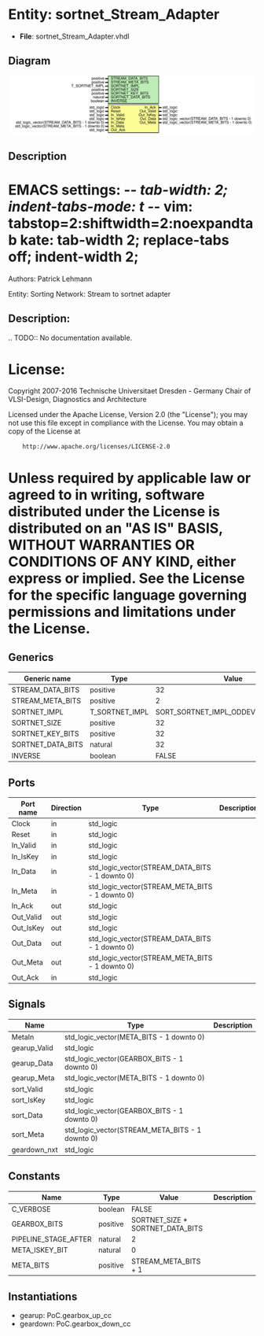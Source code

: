 # Entity: sortnet_Stream_Adapter

- **File**: sortnet_Stream_Adapter.vhdl
## Diagram

![Diagram](sortnet_Stream_Adapter.svg "Diagram")
## Description

 EMACS settings: -*-  tab-width: 2; indent-tabs-mode: t -*-
 vim: tabstop=2:shiftwidth=2:noexpandtab
 kate: tab-width 2; replace-tabs off; indent-width 2;
 =============================================================================
 Authors:					Patrick Lehmann

 Entity:					Sorting Network: Stream to sortnet adapter

 Description:
 -------------------------------------
 .. TODO:: No documentation available.

 License:
 =============================================================================
 Copyright 2007-2016 Technische Universitaet Dresden - Germany
										 Chair of VLSI-Design, Diagnostics and Architecture

 Licensed under the Apache License, Version 2.0 (the "License");
 you may not use this file except in compliance with the License.
 You may obtain a copy of the License at

		http://www.apache.org/licenses/LICENSE-2.0

 Unless required by applicable law or agreed to in writing, software
 distributed under the License is distributed on an "AS IS" BASIS,
 WITHOUT WARRANTIES OR CONDITIONS OF ANY KIND, either express or implied.
 See the License for the specific language governing permissions and
 limitations under the License.
 =============================================================================
## Generics

| Generic name      | Type           | Value                               | Description |
| ----------------- | -------------- | ----------------------------------- | ----------- |
| STREAM_DATA_BITS  | positive       | 32                                  |             |
| STREAM_META_BITS  | positive       | 2                                   |             |
| SORTNET_IMPL      | T_SORTNET_IMPL | SORT_SORTNET_IMPL_ODDEVEN_MERGESORT |             |
| SORTNET_SIZE      | positive       | 32                                  |             |
| SORTNET_KEY_BITS  | positive       | 32                                  |             |
| SORTNET_DATA_BITS | natural        | 32                                  |             |
| INVERSE           | boolean        | FALSE                               |             |
## Ports

| Port name | Direction | Type                                            | Description |
| --------- | --------- | ----------------------------------------------- | ----------- |
| Clock     | in        | std_logic                                       |             |
| Reset     | in        | std_logic                                       |             |
| In_Valid  | in        | std_logic                                       |             |
| In_IsKey  | in        | std_logic                                       |             |
| In_Data   | in        | std_logic_vector(STREAM_DATA_BITS - 1 downto 0) |             |
| In_Meta   | in        | std_logic_vector(STREAM_META_BITS - 1 downto 0) |             |
| In_Ack    | out       | std_logic                                       |             |
| Out_Valid | out       | std_logic                                       |             |
| Out_IsKey | out       | std_logic                                       |             |
| Out_Data  | out       | std_logic_vector(STREAM_DATA_BITS - 1 downto 0) |             |
| Out_Meta  | out       | std_logic_vector(STREAM_META_BITS - 1 downto 0) |             |
| Out_Ack   | in        | std_logic                                       |             |
## Signals

| Name         | Type                                            | Description |
| ------------ | ----------------------------------------------- | ----------- |
| MetaIn       | std_logic_vector(META_BITS - 1 downto 0)        |             |
| gearup_Valid | std_logic                                       |             |
| gearup_Data  | std_logic_vector(GEARBOX_BITS - 1 downto 0)     |             |
| gearup_Meta  | std_logic_vector(META_BITS - 1 downto 0)        |             |
| sort_Valid   | std_logic                                       |             |
| sort_IsKey   | std_logic                                       |             |
| sort_Data    | std_logic_vector(GEARBOX_BITS - 1 downto 0)     |             |
| sort_Meta    | std_logic_vector(STREAM_META_BITS - 1 downto 0) |             |
| geardown_nxt | std_logic                                       |             |
## Constants

| Name                 | Type     | Value                             | Description |
| -------------------- | -------- | --------------------------------- | ----------- |
| C_VERBOSE            | boolean  |  FALSE                            |             |
| GEARBOX_BITS         | positive |  SORTNET_SIZE * SORTNET_DATA_BITS |             |
| PIPELINE_STAGE_AFTER | natural  |  2                                |             |
| META_ISKEY_BIT       | natural  |  0                                |             |
| META_BITS            | positive |  STREAM_META_BITS + 1             |             |
## Instantiations

- gearup: PoC.gearbox_up_cc
- geardown: PoC.gearbox_down_cc
